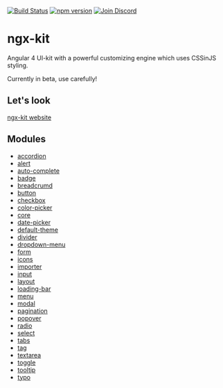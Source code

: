 [![Build Status](https://travis-ci.org/ngx-kit/ngx-kit.svg?branch=master)](https://travis-ci.org/ngx-kit/ngx-kit)
[![npm version](https://badge.fury.io/js/%40ngx-kit%2Fngx-kit.svg)](https://www.npmjs.com/@ngx-kit/ngx-kit)
[![Join Discord](http://ngx-kit.com/_etc/discord-badge.svg)](https://discord.gg/66Tt9WT)

# ngx-kit

Angular 4 UI-kit with a powerful customizing engine which uses CSSinJS styling.

Currently in beta, use carefully!

## Let's look

[ngx-kit website](https://ngx-kit.com)

## Modules

* [accordion](./package/src/accordion)
* [alert](./package/src/alert)
* [auto-complete](./package/src/auto-complete)
* [badge](./package/src/badge)
* [breadcrumd](./package/src/breadcrumd)
* [button](package/src/button)
* [checkbox](./package/src/checkbox)
* [color-picker](./package/src/color-picker)
* [core](./package/src/core)
* [date-picker](./package/src/date-picker)
* [default-theme](./package/src/default-theme)
* [divider](./package/src/divider)
* [dropdown-menu](./package/src/dropdown-menu)
* [form](./package/src/form)
* [icons](./package/src/icons)
* [importer](./package/src/importer)
* [input](./package/src/input)
* [layout](./package/src/layout)
* [loading-bar](./package/src/loading-bar)
* [menu](./package/src/menu)
* [modal](./package/src/modal)
* [pagination](./package/src/pagination)
* [popover](./package/src/popover)
* [radio](./package/src/radio)
* [select](./package/src/select)
* [tabs](./package/src/tabs)
* [tag](./package/src/tag)
* [textarea](./package/src/textarea)
* [toggle](./package/src/toggle)
* [tooltip](./package/src/tooltip)
* [typo](./package/src/typo)
